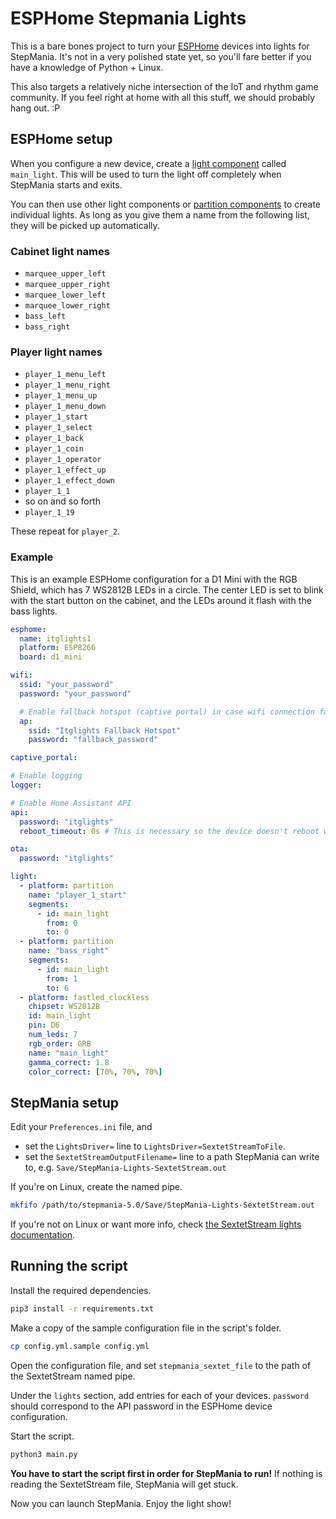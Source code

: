 # ESPHome Stepmania Lights

This is a bare bones project to turn your [ESPHome](https://esphome.io/) devices into lights for StepMania. It's not in a very polished state yet, so you'll fare better if you have a knowledge of Python + Linux.

This also targets a relatively niche intersection of the IoT and rhythm game community. If you feel right at home with all this stuff, we should probably hang out. :P

## ESPHome setup

When you configure a new device, create a [light component](https://esphome.io/#light-components) called `main_light`. This will be used to turn the light off completely when StepMania starts and exits.

You can then use other light components or [partition components](https://esphome.io/components/light/partition.html) to create individual lights. As long as you give them a name from the following list, they will be picked up automatically.

### Cabinet light names

- `marquee_upper_left`
- `marquee_upper_right`
- `marquee_lower_left`
- `marquee_lower_right`
- `bass_left`
- `bass_right`

### Player light names

- `player_1_menu_left`
- `player_1_menu_right`
- `player_1_menu_up`
- `player_1_menu_down`
- `player_1_start`
- `player_1_select`
- `player_1_back`
- `player_1_coin`
- `player_1_operator`
- `player_1_effect_up`
- `player_1_effect_down`
- `player_1_1`
- so on and so forth
- `player_1_19`

These repeat for `player_2`.

### Example

This is an example ESPHome configuration for a D1 Mini with the RGB Shield, which has 7 WS2812B LEDs in a circle. The center LED is set to blink with the start button on the cabinet, and the LEDs around it flash with the bass lights.

```yaml
esphome:
  name: itglights1
  platform: ESP8266
  board: d1_mini

wifi:
  ssid: "your_password"
  password: "your_password"

  # Enable fallback hotspot (captive portal) in case wifi connection fails
  ap:
    ssid: "Itglights Fallback Hotspot"
    password: "fallback_password"

captive_portal:

# Enable logging
logger:

# Enable Home Assistant API
api:
  password: "itglights"
  reboot_timeout: 0s # This is necessary so the device doesn't reboot when there is nothing controlling it

ota:
  password: "itglights"

light:
  - platform: partition
    name: "player_1_start"
    segments:
      - id: main_light
        from: 0
        to: 0
  - platform: partition
    name: "bass_right"
    segments:
      - id: main_light
        from: 1
        to: 6
  - platform: fastled_clockless
    chipset: WS2812B
    id: main_light
    pin: D6
    num_leds: 7
    rgb_order: GRB
    name: "main_light"
    gamma_correct: 1.8
    color_correct: [70%, 70%, 70%]

```

## StepMania setup

Edit your `Preferences.ini` file, and

- set the `LightsDriver=` line to `LightsDriver=SextetStreamToFile`.
- set the `SextetStreamOutputFilename=` line to a path StepMania can write to, e.g. `Save/StepMania-Lights-SextetStream.out`

If you're on Linux, create the named pipe.

```bash
mkfifo /path/to/stepmania-5.0/Save/StepMania-Lights-SextetStream.out
```

If you're not on Linux or want more info, check [the SextetStream lights documentation](https://github.com/stepmania/stepmania/blob/5_1-new/src/arch/Lights/LightsDriver_SextetStream.md).

## Running the script

Install the required dependencies.

```bash
pip3 install -r requirements.txt
```

Make a copy of the sample configuration file in the script's folder.

```bash
cp config.yml.sample config.yml
```

Open the configuration file, and set `stepmania_sextet_file` to the path of the SextetStream named pipe.

Under the `lights` section, add entries for each of your devices. `password` should correspond to the API password in the ESPHome device configuration.

Start the script. 

```bash
python3 main.py
```

**You have to start the script first in order for StepMania to run!** If nothing is reading the SextetStream file, StepMania will get stuck.

Now you can launch StepMania. Enjoy the light show!

